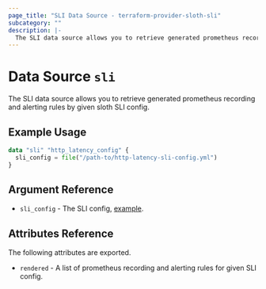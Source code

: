 ```yaml
---
page_title: "SLI Data Source - terraform-provider-sloth-sli"
subcategory: ""
description: |-
  The SLI data source allows you to retrieve generated prometheus recording and alerting rules by given sloth SLI config.
---
```


# Data Source `sli`

The SLI data source allows you to retrieve generated prometheus recording and alerting rules by given sloth SLI config.

## Example Usage

```terraform
data "sli" "http_latency_config" {
  sli_config = file("/path-to/http-latency-sli-config.yml")
}
```

## Argument Reference

- `sli_config` - The SLI config, [example](https://sloth.dev/examples/default/getting-started/).

## Attributes Reference

The following attributes are exported.

- `rendered` - A list of prometheus recording and alerting rules for given SLI config.
